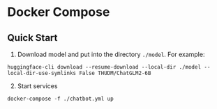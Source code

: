 # Docker Compose

## Quick Start

1. Download model and put into the directory `./model`. For example:

```shell
huggingface-cli download --resume-download --local-dir ./model --local-dir-use-symlinks False THUDM/ChatGLM2-6B
```

2. Start services

```shell
docker-compose -f ./chatbot.yml up
```
